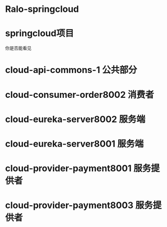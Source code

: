 # Ralo-springcloud
# springcloud项目

你是否能看见

# cloud-api-commons-1 公共部分
# cloud-consumer-order8002 消费者
# cloud-eureka-server8002 服务端
# cloud-eureka-server8001 服务端
# cloud-provider-payment8001 服务提供者
# cloud-provider-payment8003 服务提供者
 

